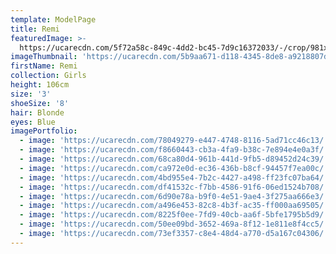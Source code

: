 ```yaml
---
template: ModelPage
title: Remi
featuredImage: >-
  https://ucarecdn.com/5f72a58c-849c-4dd2-bc45-7d9c16372033/-/crop/981x564/0,259/-/preview/
imageThumbnail: 'https://ucarecdn.com/5b9aa671-d118-4345-8de8-a9218807d181/'
firstName: Remi
collection: Girls
height: 106cm
size: '3'
shoeSize: '8'
hair: Blonde
eyes: Blue
imagePortfolio:
  - image: 'https://ucarecdn.com/78049279-e447-4748-8116-5ad71cc46c13/'
  - image: 'https://ucarecdn.com/f8660443-cb3a-4fa9-b38c-7e894e4e0a3f/'
  - image: 'https://ucarecdn.com/68ca80d4-961b-441d-9fb5-d89452d24c39/'
  - image: 'https://ucarecdn.com/ca972e0d-ec36-436b-b8cf-94457f7ea00c/'
  - image: 'https://ucarecdn.com/4bd955e4-7b2c-4427-a498-ff23fc07ba64/'
  - image: 'https://ucarecdn.com/df41532c-f7bb-4586-91f6-06ed1524b708/'
  - image: 'https://ucarecdn.com/6d90e78a-b9f0-4e51-9ae4-3f275aa666e3/'
  - image: 'https://ucarecdn.com/a496e453-82c8-4b3f-ac35-ff000aa69505/'
  - image: 'https://ucarecdn.com/8225f0ee-7fd9-40cb-aa6f-5bfe1795b5d9/'
  - image: 'https://ucarecdn.com/50ee09bd-3652-469a-8f12-1e811e8f4cc5/'
  - image: 'https://ucarecdn.com/73ef3357-c8e4-48d4-a770-d5a167c04306/'
---
```


